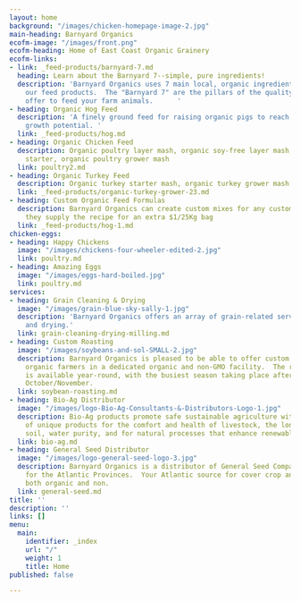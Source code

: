 ```yaml
---
layout: home
background: "/images/chicken-homepage-image-2.jpg"
main-heading: Barnyard Organics
ecofm-image: "/images/front.png"
ecofm-heading: Home of East Coast Organic Grainery
ecofm-links:
- link: _feed-products/barnyard-7.md
  heading: Learn about the Barnyard 7--simple, pure ingredients!
  description: 'Barnyard Organics uses 7 main local, organic ingredients to create
    our feed products.  The "Barnyard 7" are the pillars of the quality products we
    offer to feed your farm animals.      '
- heading: Organic Hog Feed
  description: 'A finely ground feed for raising organic pigs to reach their full
    growth potential. '
  link: _feed-products/hog.md
- heading: Organic Chicken Feed
  description: Organic poultry layer mash, organic soy-free layer mash, organic chick
    starter, organic poultry grower mash
  link: poultry2.md
- heading: Organic Turkey Feed
  description: Organic turkey starter mash, organic turkey grower mash
  link: _feed-products/organic-turkey-grower-23.md
- heading: Custom Organic Feed Formulas
  description: Barnyard Organics can create custom mixes for any customer provided
    they supply the recipe for an extra $1/25Kg bag
  link: _feed-products/hog-1.md
chicken-eggs:
- heading: Happy Chickens
  image: "/images/chickens-four-wheeler-edited-2.jpg"
  link: poultry.md
- heading: Amazing Eggs
  image: "/images/eggs-hard-boiled.jpg"
  link: poultry.md
services:
- heading: Grain Cleaning & Drying
  image: "/images/grain-blue-sky-sally-1.jpg"
  description: 'Barnyard Organics offers an array of grain-related services, including:  cleaning
    and drying.'
  link: grain-cleaning-drying-milling.md
- heading: Custom Roasting
  image: "/images/soybeans-and-sol-SMALL-2.jpg"
  description: Barnyard Organics is pleased to be able to offer custom roasting for
    organic farmers in a dedicated organic and non-GMO facility.  The roasting service
    is available year-round, with the busiest season taking place after harvest in
    October/November.
  link: soybean-roasting.md
- heading: Bio-Ag Distributor
  image: "/images/logo-Bio-Ag-Consultants-&-Distributors-Logo-1.jpg"
  description: Bio-Ag products promote safe sustainable agriculture with a variety
    of unique products for the comfort and health of livestock, the longevity of our
    soil, water purity, and for natural processes that enhance renewable resources.
  link: bio-ag.md
- heading: General Seed Distributor
  image: "/images/logo-general-seed-logo-3.jpg"
  description: Barnyard Organics is a distributor of General Seed Company’s products
    for the Atlantic Provinces.  Your Atlantic source for cover crop and forage seeds,
    both organic and non.
  link: general-seed.md
title: ''
description: ''
links: []
menu:
  main:
    identifier: _index
    url: "/"
    weight: 1
    title: Home
published: false

---
```

